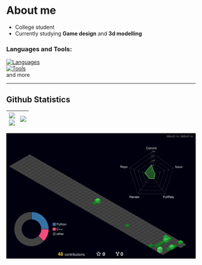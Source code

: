 # About me
- College student
- Currently studying **Game design** and **3d modelling** <br>

### **Languages and Tools:** <br>
[![Languages](https://skillicons.dev/icons?i=c,cpp,cs,python)](https://skillicons.dev) <br>
[![Tools](https://skillicons.dev/icons?i=blender,ps,pr,figma)](https://skillicons.dev) <br>
and more
<!--<img align='right' src="https://wakatime.com/badge/user/7e9ee107-07c5-4dcc-b6ce-a350652e95d5.svg?style=for-the-badge">-->
---
## Github Statistics
<div align=center>

<img src='https://github-readme-stats.vercel.app/api/?username=Eisen-W&theme=aura&show_icons=true&rank_icon=percentile&hide_border=false&border_radius=5' width=450> <div style="page-break-after: always;"></div> <img src="https://github-readme-streak-stats-rerun.vercel.app?user=Eisen-W&theme=aura&border_radius=5" width=450> | <img src='https://github-readme-stats.vercel.app/api/top-langs/?username=Eisen-W&theme=aura&hide_border=false&layout=pie&border_radius=5'> | 
|-|-|

</div>

![stats](./profile-3d-contrib/profile-night-green.svg)
